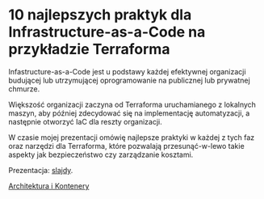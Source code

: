 # 10 najlepszych praktyk dla Infrastructure-as-a-Code na przykładzie Terraforma

Infastructure-as-a-Code jest u podstawy każdej efektywnej organizacji budującej lub utrzymującej oprogramowanie na publicznej lub prywatnej chmurze.

Większość organizacji zaczyna od Terraforma uruchamianego z lokalnych maszyn, aby później zdecydować się na implementację automatyzacji, a następnie otworzyć IaC dla reszty organizacji.

W czasie mojej prezentacji omówię najlepsze praktyki w każdej z tych faz oraz narzędzi dla Terraforma, które pozwalają przesunąć-w-lewo takie aspekty jak bezpieczeństwo czy zarządzanie kosztami.

Prezentacja: [slajdy](main_pl.pdf).

[Architektura i Kontenery](https://architekturaikontenery.pl)

<!-- ## PL

Najlepsze praktyki tworzenie zasobów chmurowych z użyciem infrastructure-as-a-code na przykładzie Terraforma.

Infastructure-as-a-Code jest u podstawy każdej efektywnej organizacji budującej lub utrzymującej oprogramowanie na publicznej lub prywantej chmurze. Cze



 Część orgazniacji zaczyna od click-ops, później od Terraforma uruchamianego z lokalnych maszyn, aby później zdecydować się na implementację continoues deployment. W czasie mojej
-->

<!-- ## EN

Best practices for opening your cloud resouces to increase your enginnering velocity with Infrastructure-as-a-Code

To implement the platform team or a product teams, ...

In the talk, I will share the best practices to structure your git repository, workflow, continuously deploy your IaC, ...

Work-in-progress -->
